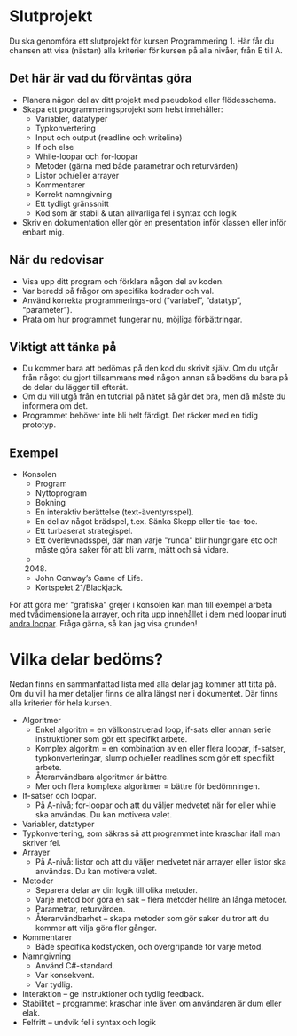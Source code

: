 # Slutprojekt

Du ska genomföra ett slutprojekt för kursen Programmering 1. Här får du chansen att visa (nästan) alla kriterier för kursen på alla nivåer, från E till A.  

## Det här är vad du förväntas göra
* Planera någon del av ditt projekt med pseudokod eller flödesschema.
* Skapa ett programmeringsprojekt som helst innehåller:
  * Variabler, datatyper  
  * Typkonvertering
  * Input och output (readline och writeline)
  * If och else
  * While-loopar och for-loopar
  * Metoder (gärna med både parametrar och returvärden)
  * Listor och/eller arrayer
  * Kommentarer
  * Korrekt namngivning
  * Ett tydligt gränssnitt
  * Kod som är stabil & utan allvarliga fel i syntax och logik
* Skriv en dokumentation eller gör en presentation inför klassen eller inför enbart mig.

## När du redovisar
* Visa upp ditt program och förklara någon del av koden.
* Var beredd på frågor om specifika kodrader och val.
* Använd korrekta programmerings-ord (“variabel”, “datatyp”, “parameter”).
* Prata om hur programmet fungerar nu, möjliga förbättringar.

## Viktigt att tänka på
* Du kommer bara att bedömas på den kod du skrivit själv. Om du utgår från något du gjort tillsammans med någon annan så bedöms du bara på de delar du lägger till efteråt.
* Om du vill utgå från en tutorial på nätet så går det bra, men då måste du informera om det.
* Programmet behöver inte bli helt färdigt. Det räcker med en tidig prototyp.

## Exempel
* Konsolen
  * Program
  * Nyttoprogram
  * Bokning
  * En interaktiv berättelse (text-äventyrsspel).
  * En del av något brädspel, t.ex. Sänka Skepp eller tic-tac-toe.
  * Ett turbaserat strategispel.
  * Ett överlevnadsspel, där man varje "runda" blir hungrigare etc och måste göra saker för att bli varm, mätt och så vidare.
  * 2048.
  * John Conway’s Game of Life.
  * Kortspelet 21/Blackjack.

För att göra mer "grafiska" grejer i konsolen kan man till exempel arbeta med [tvådimensionella arrayer, och rita upp innehållet i dem med loopar inuti andra loopar](https://krank23.gitbook.io/csharp-ref/tekniker/2d-spelbraeden). Fråga gärna, så kan jag visa grunden!

# Vilka delar bedöms?
Nedan finns en sammanfattad lista med alla delar jag kommer att titta på. Om du vill ha mer detaljer finns de allra längst ner i dokumentet. Där finns alla kriterier för hela kursen.
* Algoritmer
  * Enkel algoritm = en välkonstruerad loop, if-sats eller annan serie instruktioner som gör ett specifikt arbete.
  * Komplex algoritm = en kombination av en eller flera loopar, if-satser, typkonverteringar, slump och/eller readlines som gör ett specifikt arbete.
  * Återanvändbara algoritmer är bättre.
  * Mer och flera komplexa algoritmer = bättre för bedömningen.
* If-satser och loopar.
  * På A-nivå; for-loopar och att du väljer medvetet när for eller while ska användas. Du kan motivera valet.
* Variabler, datatyper
* Typkonvertering, som säkras så att programmet inte kraschar ifall man skriver fel.
* Arrayer
  * På A-nivå: listor och att du väljer medvetet när arrayer eller listor ska användas. Du kan motivera valet.
* Metoder
  * Separera delar av din logik till olika metoder.
  * Varje metod bör göra en sak – flera metoder hellre än långa metoder.
  * Parametrar, returvärden.
  * Återanvändbarhet – skapa metoder som gör saker du tror att du kommer att vilja göra fler gånger.
* Kommentarer
  * Både specifika kodstycken, och övergripande för varje metod.
* Namngivning
  * Använd C#-standard.
  * Var konsekvent.
  * Var tydlig.
* Interaktion – ge instruktioner och tydlig feedback.
* Stabilitet – programmet kraschar inte även om användaren är dum eller elak.
* Felfritt – undvik fel i syntax och logik
